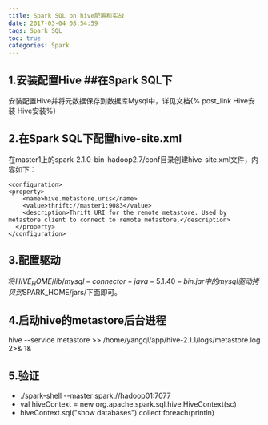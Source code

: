 ```yaml
---
title: Spark SQL on hive配置和实战
date: 2017-03-04 08:54:59
tags: Spark SQL
toc: true
categories: Spark
---
```

## 1.安装配置Hive ##在Spark SQL下 ##
安装配置Hive并将元数据保存到数据库Mysql中，详见文档{% post_link Hive安装 Hive安装%}
<!-- more -->

## 2.在Spark SQL下配置hive-site.xml  ##
在master1上的spark-2.1.0-bin-hadoop2.7/conf目录创建hive-site.xml文件，内容如下：
```
<configuration>  
<property>
    <name>hive.metastore.uris</name>  
    <value>thrift://master1:9083</value>  
    <description>Thrift URI for the remote metastore. Used by metastore client to connect to remote metastore.</description>  
  </property>  
</configuration>  
```
## 3.配置驱动 ##
将$HIVE_HOME/lib/mysql-connector-java-5.1.40-bin.jar  中的mysql驱动拷贝到$SPARK_HOME/jars/下面即可。
## 4.启动hive的metastore后台进程  ##
hive --service metastore >> /home/yangql/app/hive-2.1.1/logs/metastore.log 2>& 1&
## 5.验证 ##
-  ./spark-shell --master spark://hadoop01:7077
- val hiveContext = new org.apache.spark.sql.hive.HiveContext(sc)
- hiveContext.sql("show databases").collect.foreach(println)
